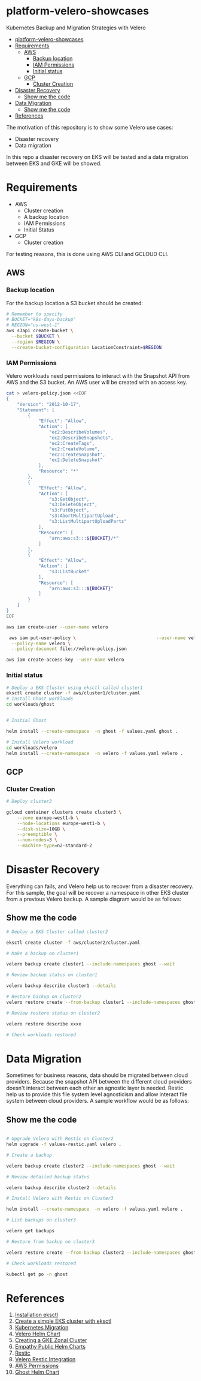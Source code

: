 
# platform-velero-showcases
Kubernetes Backup and Migration Strategies with Velero

- [platform-velero-showcases](#platform-velero-showcases)
- [Requirements](#requirements)
  - [AWS](#aws)
    - [Backup location](#backup-location)
    - [IAM Permissions](#iam-permissions)
    - [Initial status](#initial-status)
  - [GCP](#gcp)
    - [Cluster Creation](#cluster-creation)
- [Disaster Recovery](#disaster-recovery)
  - [Show me the code](#show-me-the-code)
- [Data Migration](#data-migration)
  - [Show me the code](#show-me-the-code-1)
- [References](#references)



The motivation of this repository is to show some Velero use cases:
* Disaster recovery
* Data migration 

In this repo a disaster recovery on EKS will be tested and a data migration between EKS and GKE will be showed. 

# Requirements

* AWS 
  * Cluster creation
  * A backup location
  * IAM Permissions
  * Initial Status
* GCP
  * Cluster creation

For testing reasons, this is done using AWS CLI and GCLOUD CLI.

## AWS

### Backup location
For the backup location a S3 bucket should be created:
```sh
# Remember to specify 
# BUCKET="k8s-days-backup"
# REGION="us-west-1"
aws s3api create-bucket \
  --bucket $BUCKET \
  --region $REGION \
  --create-bucket-configuration LocationConstraint=$REGION


```
### IAM Permissions

Velero workloads need permissions to interact with the Snapshot API from AWS and the S3 bucket. An AWS user will be created with an access key. 

```sh
cat > velero-policy.json <<EOF
{
    "Version": "2012-10-17",
    "Statement": [
        {
            "Effect": "Allow",
            "Action": [
                "ec2:DescribeVolumes",
                "ec2:DescribeSnapshots",
                "ec2:CreateTags",
                "ec2:CreateVolume",
                "ec2:CreateSnapshot",
                "ec2:DeleteSnapshot"
            ],
            "Resource": "*"
        },
        {
            "Effect": "Allow",
            "Action": [
                "s3:GetObject",
                "s3:DeleteObject",
                "s3:PutObject",
                "s3:AbortMultipartUpload",
                "s3:ListMultipartUploadParts"
            ],
            "Resource": [
                "arn:aws:s3:::${BUCKET}/*"
            ]
        },
        {
            "Effect": "Allow",
            "Action": [
                "s3:ListBucket"
            ],
            "Resource": [
                "arn:aws:s3:::${BUCKET}"
            ]
        }
    ]
}
EOF

aws iam create-user --user-name velero

 aws iam put-user-policy \                              --user-name velero \
  --policy-name velero \
  --policy-document file://velero-policy.json

aws iam create-access-key --user-name velero

```

### Initial status

```sh
# Deploy a EKS Cluster using eksctl called cluster1
eksctl create cluster -f aws/cluster1/cluster.yaml
# Install Ghost workloads
cd workloads/ghost


# Initial Ghost 

helm install --create-namespace  -n ghost -f values.yaml ghost .

# Install Velero workload
cd workloads/velero
helm install --create-namespace  -n velero -f values.yaml velero .
```

## GCP

### Cluster Creation

```sh
# Deploy cluster3

gcloud container clusters create cluster3 \
    --zone europe-west1-b \
    --node-locations europe-west1-b \
    --disk-size=10GB \
    --preemptible \
    --num-nodes=3 \
    --machine-type=n2-standard-2
```

# Disaster Recovery 

Everything can fails, and Velero help us to recover from a disaster recovery. For this sample, the goal will be recover a namespace in other EKS cluster from a previous Velero backup. A sample diagram would be as follows:

## Show me the code

```sh
# Deploy a EKS Cluster called cluster2

eksctl create cluster -f aws/cluster2/cluster.yaml

# Make a backup on cluster1

velero backup create cluster1 --include-namespaces ghost --wait

# Review backup status on cluster1

velero backup describe cluster1 --details

# Restore backup on cluster2
velero restore create --from-backup cluster1 --include-namespaces ghost

# Review restore status on cluster2

velero restore describe xxxx

# Check workloads restored

```

# Data Migration

Sometimes for business reasons, data should be migrated between cloud providers. Because the snapshot API between the different cloud providers doesn't interact between each other an agnostic layer is needed. Restic help us to provide this file system level agnosticism and allow interact file system between cloud providers.
A sample workflow would be as follows:


## Show me the code
```sh

# Upgrade Velero with Restic on Cluster2
helm upgrade -f values-restic.yaml velero .

# Create a backup 

velero backup create cluster2 --include-namespaces ghost --wait

# Review detailed backup status

velero backup describe cluster2 --details

# Install Velero with Restic on Cluster3

helm install --create-namespace  -n velero -f values.yaml velero .

# List backups on cluster3

velero get backups

# Restore from backup on cluster3

velero restore create --from-backup cluster2 --include-namespaces ghost

# Check workloads restored

kubectl get po -n ghost
```

# References
1. [Installation eksctl](https://eksctl.io/introduction/#installation)
2. [Create a simple EKS cluster with eksctl](https://eksctl.io/usage/creating-and-managing-clusters/)
2. [Kubernetes Migration](https://www.velotio.com/engineering-blog/kubernetes-migration-across-clusters)
3. [Velero Helm Chart](https://github.com/vmware-tanzu/helm-charts/tree/velero-2.24.0/charts/velero)
4. [Creating a GKE Zonal Cluster](https://cloud.google.com/kubernetes-engine/docs/how-to/creating-a-zonal-cluster)
5. [Empathy Public Helm Charts](https://github.com/empathyco/helm-charts)
6. [Restic](https://restic.net/)
7. [Velero Restic Integration](https://velero.io/docs/main/restic/)
8. [AWS Permissions](https://www.fourco.nl/blogs/backup-and-restore-a-kubernetes-cluster-with-velero/)
9. [Ghost Helm Chart](https://github.com/bitnami/charts/tree/master/bitnami/ghost)